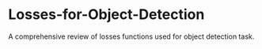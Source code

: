# Losses-for-Object-Detection
A comprehensive review of losses functions used for object detection task. 
